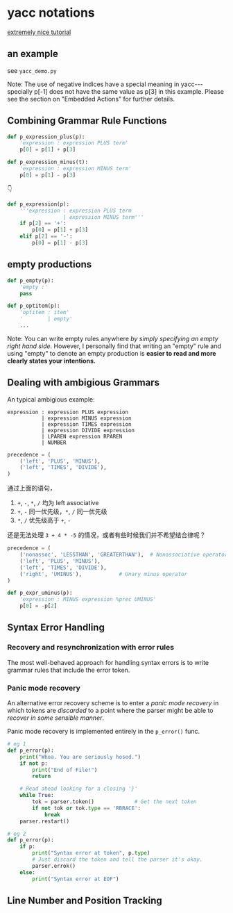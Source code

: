 # yacc notations

[extremely nice tutorial](http://www.dabeaz.com/ply/ply.html)

## an example

see `yacc_demo.py`

Note: The use of negative indices have a special meaning in yacc---specially p[-1] does not have the same value as p\[3\] in this example. Please see the section on "Embedded Actions" for further details.

## Combining Grammar Rule Functions

```python
def p_expression_plus(p):
    'expression : expression PLUS term'
    p[0] = p[1] + p[3]

def p_expression_minus(t):
    'expression : expression MINUS term'
    p[0] = p[1] - p[3]
```

👇

```python
def p_expression(p):
    '''expression : expression PLUS term
                  | expression MINUS term'''
    if p[2] == '+':
        p[0] = p[1] + p[3]
    elif p[2] == '-':
        p[0] = p[1] - p[3]
```

## empty productions

```python
def p_empty(p):
    'empty :'
    pass

def p_optitem(p):
    'optitem : item'
    '        | empty'
    ...
```

Note: You can write empty rules anywhere *by simply specifying an empty right hand side*. However, I personally find that writing an "empty" rule and using "empty" to denote an empty production is **easier to read and more clearly states your intentions.**

## Dealing with ambigious Grammars

An typical ambigious example:

```
expression : expression PLUS expression
           | expression MINUS expression
           | expression TIMES expression
           | expression DIVIDE expression
           | LPAREN expression RPAREN
           | NUMBER
```

```python
precedence = (
    ('left', 'PLUS', 'MINUS'),
    ('left', 'TIMES', 'DIVIDE'),
)
```

通过上面的语句，

1. `+`, `-`, `*`, `/` 均为 left associative
2. `+`, `-` 同一优先级，`*`, `/` 同一优先级
3. `*`, `/` 优先级高于 `+`, `-`

还是无法处理 `3 + 4 * -5` 的情况，或者有些时候我们并不希望结合律呢？

```python
precedence = (
	('nonassoc', 'LESSTHAN', 'GREATERTHAN'),  # Nonassociative operators
    ('left', 'PLUS', 'MINUS'),
    ('left', 'TIMES', 'DIVIDE'),
    ('right', 'UMINUS'),            # Unary minus operator
)

def p_expr_uminus(p):
    'expression : MINUS expression %prec UMINUS'
    p[0] = -p[2]
```
## Syntax Error Handling

### Recovery and resynchronization with error rules

The most well-behaved approach for handling syntax errors is to write grammar rules that include the error token.



### Panic mode recovery

An alternative error recovery scheme is to enter a *panic mode recovery* in which tokens are *discarded* to a point where the parser might be able to *recover in some sensible manner*.

Panic mode recovery is implemented entirely in the `p_error()` func.

```python
# eg 1
def p_error(p):
    print("Whoa. You are seriously hosed.")
    if not p:
        print("End of File!")
        return

    # Read ahead looking for a closing '}'
    while True:
        tok = parser.token()             # Get the next token
        if not tok or tok.type == 'RBRACE': 
            break
    parser.restart()

# eg 2
def p_error(p):
    if p:
        print("Syntax error at token", p.type)
        # Just discard the token and tell the parser it's okay.
        parser.errok()
    else:
        print("Syntax error at EOF")
```


## Line Number and Position Tracking